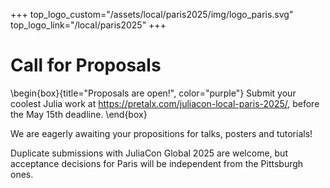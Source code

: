 +++
top_logo_custom="/assets/local/paris2025/img/logo_paris.svg"
top_logo_link="/local/paris2025"
+++

# Call for Proposals

\begin{box}{title="Proposals are open!", color="purple"}
  Submit your coolest Julia work at <https://pretalx.com/juliacon-local-paris-2025/>, before the May 15th deadline.
\end{box}

We are eagerly awaiting your propositions for talks, posters and tutorials!

Duplicate submissions with JuliaCon Global 2025 are welcome, but acceptance decisions for Paris will be independent from the Pittsburgh ones.